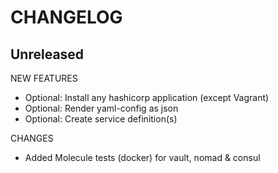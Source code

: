# CHANGELOG

## Unreleased
NEW FEATURES
  * Optional: Install any hashicorp application (except Vagrant)
  * Optional: Render yaml-config as json
  * Optional: Create service definition(s)

CHANGES
  * Added Molecule tests (docker) for vault, nomad & consul
